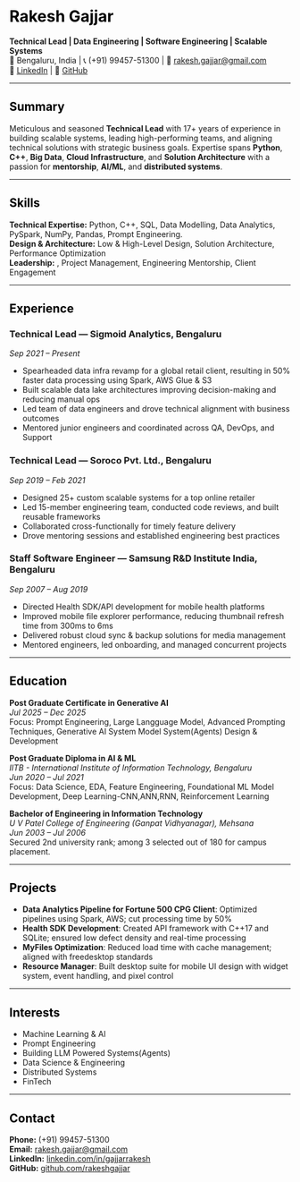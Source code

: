 # <span style="color:black;">Rakesh Gajjar</span>

**Technical Lead | Data Engineering | Software Engineering | Scalable Systems**  
📍 Bengaluru, India | 📞 (+91) 99457-51300 | 📧 [rakesh.gajjar@gmail.com](mailto:rakesh.gajjar@gmail.com)  
🔗 [LinkedIn](https://www.linkedin.com/in/gajjarrakesh/) | 🔗 [GitHub](https://github.com/rakeshgajjar)

---

<h2 style="color:black;">Summary</h2>

Meticulous and seasoned **Technical Lead** with 17+ years of experience in building scalable systems, leading high-performing teams, and aligning technical solutions with strategic business goals. Expertise spans **Python**, **C++**, **Big Data**, **Cloud Infrastructure**, and **Solution Architecture** with a passion for **mentorship**, **AI/ML**, and **distributed systems**.

---

<h2 style="color:black;">Skills</h2>

**Technical Expertise:** Python, C++, SQL, Data Modelling, Data Analytics, PySpark, NumPy, Pandas, Prompt Engineering.   
**Design & Architecture:** Low & High-Level Design, Solution Architecture, Performance Optimization  
**Leadership:** , Project Management, Engineering Mentorship, Client Engagement

---

<h2 style="color:black;">Experience</h2>

### Technical Lead — **Sigmoid Analytics**, Bengaluru  
*Sep 2021 – Present*

- Spearheaded data infra revamp for a global retail client, resulting in 50% faster data processing using Spark, AWS Glue & S3  
- Built scalable data lake architectures improving decision-making and reducing manual ops  
- Led team of data engineers and drove technical alignment with business outcomes  
- Mentored junior engineers and coordinated across QA, DevOps, and Support

### Technical Lead — **Soroco Pvt. Ltd.**, Bengaluru  
*Sep 2019 – Feb 2021*

- Designed 25+ custom scalable systems for a top online retailer  
- Led 15-member engineering team, conducted code reviews, and built reusable frameworks  
- Collaborated cross-functionally for timely feature delivery  
- Drove mentoring sessions and established engineering best practices

### Staff Software Engineer — **Samsung R&D Institute India**, Bengaluru  
*Sep 2007 – Aug 2019*

- Directed Health SDK/API development for mobile health platforms  
- Improved mobile file explorer performance, reducing thumbnail refresh time from 300ms to 6ms  
- Delivered robust cloud sync & backup solutions for media management  
- Mentored engineers, led onboarding, and managed concurrent projects

---

<h2 style="color:black;">Education</h2>

**Post Graduate Certificate in Generative AI**  <br>
*Jul 2025 – Dec 2025*  
Focus: Prompt Engineering, Large Langguage Model, Advanced Prompting Techniques, Generative AI System Model System(Agents) Design & Development

**Post Graduate Diploma in AI & ML**  
*IITB - International Institute of Information Technology, Bengaluru*  
*Jun 2020 – Jul 2021*  
Focus: Data Science, EDA, Feature Engineering, Foundational ML Model Development, Deep Learning-CNN,ANN,RNN, Reinforcement Learning

**Bachelor of Engineering in Information Technology**  
*U V Patel College of Engineering (Ganpat Vidhyanagar), Mehsana*  
*Jun 2003 – Jul 2006*  
Secured 2nd university rank; among 3 selected out of 180 for campus placement.

---

<h2 style="color:black;">Projects</h2>

- **Data Analytics Pipeline for Fortune 500 CPG Client**: Optimized pipelines using Spark, AWS; cut processing time by 50%  
- **Health SDK Development**: Created API framework with C++17 and SQLite; ensured low defect density and real-time processing  
- **MyFiles Optimization**: Reduced load time with cache management; aligned with freedesktop standards  
- **Resource Manager**: Built desktop suite for mobile UI design with widget system, event handling, and pixel control

---

<h2 style="color:black;">Interests</h2>

- Machine Learning & AI
- Prompt Engineering
- Building LLM Powered Systems(Agents)
- Data Science & Engineering
- Distributed Systems  
- FinTech

---

<h2 style="color:black;">Contact</h2>

**Phone:** (+91) 99457-51300  
**Email:** [rakesh.gajjar@gmail.com](mailto:rakesh.gajjar@gmail.com)  
**LinkedIn:** [linkedin.com/in/gajjarrakesh](https://www.linkedin.com/in/gajjarrakesh/)  
**GitHub:** [github.com/rakeshgajjar](https://github.com/rakeshgajjar)

